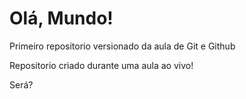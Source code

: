 # Olá, Mundo!

Primeiro repositorio versionado da aula de Git e Github

Repositorio criado durante uma aula ao vivo!

Será?
